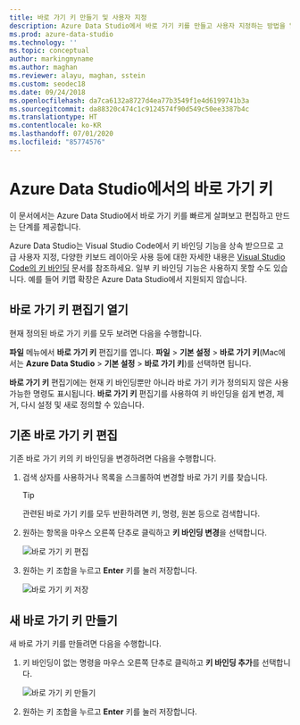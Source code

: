 ```yaml
---
title: 바로 가기 키 만들기 및 사용자 지정
description: Azure Data Studio에서 바로 가기 키를 만들고 사용자 지정하는 방법을 알아봅니다.
ms.prod: azure-data-studio
ms.technology: ''
ms.topic: conceptual
author: markingmyname
ms.author: maghan
ms.reviewer: alayu, maghan, sstein
ms.custom: seodec18
ms.date: 09/24/2018
ms.openlocfilehash: da7ca6132a8727d4ea77b3549f1e4d6199741b3a
ms.sourcegitcommit: da88320c474c1c9124574f90d549c50ee3387b4c
ms.translationtype: HT
ms.contentlocale: ko-KR
ms.lasthandoff: 07/01/2020
ms.locfileid: "85774576"
---
```

# <a name="keyboard-shortcuts-in-azure-data-studio"></a>Azure Data Studio에서의 바로 가기 키

이 문서에서는 Azure Data Studio에서 바로 가기 키를 빠르게 살펴보고 편집하고 만드는 단계를 제공합니다.

Azure Data Studio는 Visual Studio Code에서 키 바인딩 기능을 상속 받으므로 고급 사용자 지정, 다양한 키보드 레이아웃 사용 등에 대한 자세한 내용은 [Visual Studio Code의 키 바인딩](https://code.visualstudio.com/docs/getstarted/keybindings) 문서를 참조하세요. 일부 키 바인딩 기능은 사용하지 못할 수도 있습니다. 예를 들어 키맵 확장은 Azure Data Studio에서 지원되지 않습니다.

## <a name="open-the-keyboard-shortcuts-editor"></a>바로 가기 키 편집기 열기

현재 정의된 바로 가기 키를 모두 보려면 다음을 수행합니다.

**파일** 메뉴에서 **바로 가기 키** 편집기를 엽니다. **파일** > **기본 설정** > **바로 가기 키**(Mac에서는 **Azure Data Studio** > **기본 설정** > **바로 가기 키**)를 선택하면 됩니다.

**바로 가기 키** 편집기에는 현재 키 바인딩뿐만 아니라 바로 가기 키가 정의되지 않은 사용 가능한 명령도 표시됩니다. **바로 가기 키** 편집기를 사용하여 키 바인딩을 쉽게 변경, 제거, 다시 설정 및 새로 정의할 수 있습니다.  

## <a name="edit-existing-keyboard-shortcuts"></a>기존 바로 가기 키 편집

기존 바로 가기 키의 키 바인딩을 변경하려면 다음을 수행합니다.

1. 검색 상자를 사용하거나 목록을 스크롤하여 변경할 바로 가기 키를 찾습니다.
   > [!TIP]
   > 관련된 바로 가기 키를 모두 반환하려면 키, 명령, 원본 등으로 검색합니다.

2. 원하는 항목을 마우스 오른쪽 단추로 클릭하고 **키 바인딩 변경**을 선택합니다.

   ![바로 가기 키 편집](media/keyboard-shortcuts/change-keybinding.png)

3. 원하는 키 조합을 누르고 **Enter** 키를 눌러 저장합니다. 

   ![바로 가기 키 저장](media/keyboard-shortcuts/save-keybinding.png)

## <a name="create-new-keyboard-shortcuts"></a>새 바로 가기 키 만들기

새 바로 가기 키를 만들려면 다음을 수행합니다.

1. 키 바인딩이 없는 명령을 마우스 오른쪽 단추로 클릭하고 **키 바인딩 추가**를 선택합니다.

   ![바로 가기 키 만들기](media/keyboard-shortcuts/add-keybinding.png)

2. 원하는 키 조합을 누르고 **Enter** 키를 눌러 저장합니다.